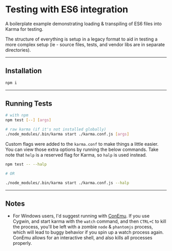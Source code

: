 # Testing with ES6 integration

A boilerplate example demonstrating loading & transpiling of ES6 files into
Karma for testing.

The structure of everything is setup in a legacy format to aid in testing a
more complex setup (ie - source files, tests, and vendor libs are in separate
directories).

---

## Installation

```sh
npm i
```

---

## Running Tests

```sh
# with npm
npm test [--] [args]

# raw karma (if it's not installed globally)
./node_modules/.bin/karma start ./karma.conf.js [args]
```

Custom flags were added to the `karma.conf` to make things a little easier. You
can view those extra options by running the below commands. Take note that `help`
is a reserved flag for Karma, so `halp` is used instead.

```sh
npm test -- --halp

# OR

./node_modules/.bin/karma start ./karma.conf.js --halp
```

---

## Notes

- For Windows users, I'd suggest running with [ConEmu](https://conemu.github.io/).
If you use Cygwin, and start karma with the `watch` command, and then `CTRL+C` to
kill the process, you'll be left with a zombie `node` & `phantomjs` process, which
will lead to buggy behavior if you spin up a watch process again. ConEmu allows
for an interactive shell, and also kills all processes properly.
